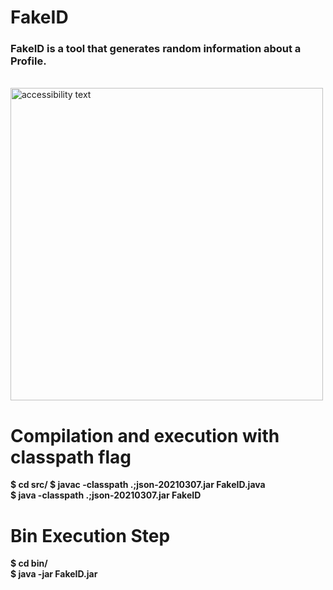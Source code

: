 <h1> FakeID </h1>

<h3>FakeID is a tool that generates random information about a Profile. </h3>
<br>
<img src="https://i.imgur.com/6XLr4XR.png" width="500" 
alt="accessibility text">

# Compilation and execution with classpath flag

<p><b> 
 $ cd src/	
 $ javac -classpath .;json-20210307.jar FakeID.java <br>
 $ java -classpath .;json-20210307.jar FakeID </b></p>

# Bin Execution Step 

<p><b>
 $ cd bin/ <br>
 $ java -jar FakeID.jar </b></p>
